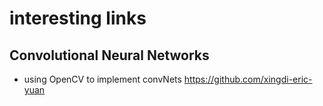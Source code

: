 # interesting links
## Convolutional Neural Networks
- using OpenCV to implement convNets https://github.com/xingdi-eric-yuan
